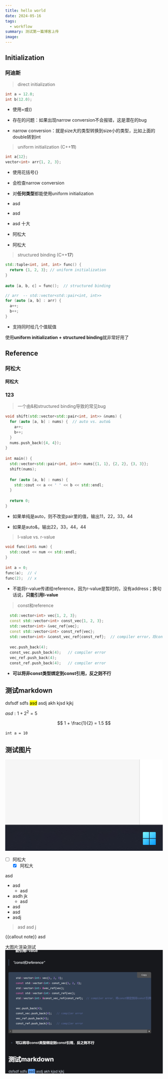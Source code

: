 ```yaml
---
title: hello world
date: 2024-05-16
tags:
  - workflow
summary: 测试第一篇博客上传
image:
---
```

## Initialization
### 阿迪斯

> direct initialization

```C++
int a = 12.0;
int b(12.0);
```

- 使用=或()
    
- 存在的问题：如果出现narrow conversion不会报错，这是潜在的bug
    
- narrow conversion：就是size大的类型转换到size小的类型，比如上面的double转到int
    

> uniform initialization (C++**11**)

```C++
int a{12};
vector<int> arr{1, 2, 3};
```

- 使用花括号{}
- 会检查narrow conversion
- 对**任何类型**都能使用uniform initialization
- asd

- asd 
- asd 十大
- 阿松大
- 阿松大


> structured binding (C++**17**)

```C++
std::tuple<int, int, int> func() {
  return {1, 2, 3}; // uniform initialization
}

auto [a, b, c] = func();  // structured binding
```

```C++
// arr  -- std::vector<std::pair<int, int>>
for (auto [a, b] : arr) {
  a++;
  b++;
}
```

- 支持同时给几个值赋值

使用**uniform initialization + structured binding**就非常好用了

## Reference
### 阿松大
#### 阿松大
### 123

> 一个由&和structured binding导致的常见bug

```C++
void shift(std::vector<std::pair<int, int>> &nums) {
  for (auto [a, b] : nums) {  // auto vs. auto&
    a++;
    b++;
  }
  nums.push_back({4, 4});
}

int main() {
  std::vector<std::pair<int, int>> nums{{1, 1}, {2, 2}, {3, 3}};
  shift(nums);

  for (auto [a, b] : nums) {
    std::cout << a << ' ' << b << std::endl;
  }

  return 0;
}
```

- 如果单纯是auto，则不改变pair里的值，输出11，22，33，44
    
- 如果是auto&，输出22，33，44，44
    

> l-value vs. r-value


```C++
void func(int& num) {
  std::cout << num << std::endl;
}

int a = 0;
func(a);  // √
func(2);  // x
```

- 不能将r-value传递给reference，因为r-value是暂时的，没有address；换句话说，**只能引用l-value**

> const和reference

```C++
  std::vector<int> vec{1, 2, 3};
  const std::vector<int> const_vec{1, 2, 3};
  std::vector<int> &vec_ref{vec};
  const std::vector<int> const_ref{vec};
  std::vector<int> &const_vec_ref{const_ref};  // compiler error，将const绑定到非const引用

  vec.push_back(4);
  const_vec.push_back(4);   // compiler error
  vec_ref.push_back(4);
  const_ref.push_back(4);   // compiler error
```

- **可以将非const类型绑定到const引用，反之则不行**


## 测试markdown
dsfsdf sdfs <mark>asd</mark> asdj akh kjsd kjkj

$asd: 1+2^2 = 5$

$$
1 + \frac{1}{2} = 1.5
$$

`int a = 10`

## 测试图片
![](Pasted%20image%2020240516205354.png)

- [ ] 阿松大
	- [x] 阿松大

asd 

- asd 
	- asd 
- asdh jk
	- asd 
- asd
- asd 
- asdj

> asd asd j

{{callout note}}
asd 

大图片渲染测试
![](Pasted%20image%2020240516211905.png)